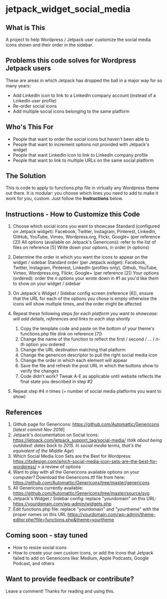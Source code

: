 # jetpack_widget_social_media

## What is This
A project to help Wordpress / Jetpack user customize the social media icons shown and their order in the sidebar.

## Problems this code solves for Wordpress Jetpack users
These are areas in which Jetpack has dropped the ball in a major way for so many years:
* Add LinkedIn icon to link to a LinkedIn company account (instead of a LinkedIn user profile)
* Re-order social icons
* Add multiple social icons belonging to the same platform

## Who's This For
* People that want to order the social icons but haven't been able to
* People that want to increment options not provided with Jetpack's widget
* People that want LinkedIn icon to link to LinkedIn company profile
* People that want to link to multiple URLs on the same social platform

## The Solution
This is code to apply to functions.php file in virtually any Wordpress theme out there.
It is modular: you choose which lines you need to add to make it work for you, custom. Just follow the **Instructions** below.

## Instructions - How to Customize this Code
1. Choose which social icons you want to showcase
Standard (configured on Jetpack widget): Facebook, Twitter, Instagram, Pinterest, LinkedIn, GitHub, YouTube, Vimeo, Wordpress.org, Flickr, Google+ (per reference [2])
All options (available on Jetpack's Genericons): refer to the list of files on reference [5] 
Write down your options, in order (_n options_)

1. Determine the order in which you want the icons to appear on the widget / sidebar
Standard order (per Jetpack widget): Facebook, Twitter, Instagram, Pinterest, LinkedIn (profiles only), Github, YouTube, Vimeo, Wordpress.org, Flickr, Google+ (per reference [2])
Your options (ordered): order the _n options_ your wrote down in #1 as you'd like them to show on your widget / sidebar

1. On Jetpack's Widget / Sidebar config screen (reference [6]), ensure that the URL for each of the options you chose is empty otherwise the icons will show multiple times, and the order might be affected

1. Repeat these following steps _for each platform you want to showcase_:
_will add details, references and links to each step shortly_
    1. Copy the template code and paste on the bottom of your theme's functions.php file (link on reference [7]) 
    1. Change the name of the function to reflect the first / second / ... / _n-th_ option you ordered
    1. Change the URL destination matching that platform
    1. Change the genericon descriptor to pull the right social media icon
    1. Change the order in which each element will appear
    1. Save the file and refresh the post URL in which the buttons show to verify the changes
    1. Code didn't work? Tweak A-E as applicable until website reflects the final state you described in step #2

1. Repeat step #4 _n_ times (= number of social media platforms you want to show)

## References
1. Github page for Genericons: https://github.com/Automattic/Genericons [_latest commit Nov 2016_]
1. Jetpack's documentation on Social Icons: https://jetpack.com/jetpack_support_tag/social-media/ (_talk about being outdated: dates back to 2015. In social media terms, that's the equivalent of the Middle Age_)
1. Which Social Media Icon Sets are the Best for Wordpress: https://itxdesign.com/which-social-media-icon-sets-are-the-best-for-wordpress/ > a review of options
1. Want to play with all the Genericons available options on your computer? Download the Genericons.ttf file from here: https://github.com/Automattic/Genericons/tree/master/genericons
1. All Genericons currently available: https://github.com/Automattic/Genericons/tree/master/source/svg
1. Jetpack's Widget / Sidebar config: replace "yourdomain" on this URL: https://yourdomain.com/wp-admin/widgets.php
1. Edit functions.php file: replace "yourdomain" and "yourtheme" with the proper names on this URL https://yourdomain.com/wp-admin/theme-editor.php?file=functions.php&theme=yourtheme

## Coming soon - stay tuned
* How to resize social icons
* How to create your own custom icons, or add the icons that Jetpack failed to add on Genericons like: Medium, Apple Podcasts, Google Podcast, and others 

## Want to provide feedback or contribute?
Leave a comment! Thanks for reading and using this.
